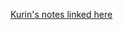 [Kurin's notes linked here](https://yobibyte.github.io/files/paper_notes/A_Recurrent_Latent_Variable_Model_for_Sequential_Data__Chung_et_al___2016.pdf)
